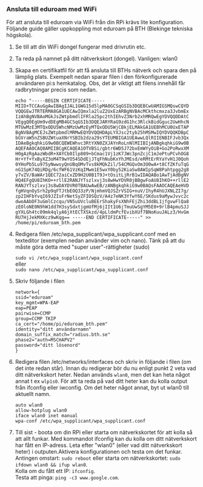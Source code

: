 ### Ansluta till eduroam med WiFi
För att ansluta till eduroam via WiFi från din RPi krävs lite konfiguration. Följande guide gäller uppkoppling mot eduroam på BTH (Blekinge tekniska högskola).

1. Se till att din WiFi dongel fungerar med drivrutin etc.
2. Ta reda på namnet på ditt nätverkskort (dongel). Vanligen: wlan0
3. Skapa en certifikatfil för att få ansluta till BTHs nätverk och spara den på lämplig plats. Exempelt nedan sparar filen i den förkonfigurerade användaren pi:s hemkatalog. Obs, det är viktigt att filens innehåll får radbrytningar precis som nedan.

    `echo "-----BEGIN CERTIFICATE-----
    MIID+TCCAuGgAwIBAgIJAL1GWG15d5lpMA0GCSqGSIb3DQEBCwUAMIGSMQswCQYD
    VQQGEwJTRTERMA8GA1UECAwIQmxla2luZ2UxEzARBgNVBAcMCkthcmxza3JvbmEx
    IzAhBgNVBAoMGkJsZWtpbmdlIFRla25pc2thIEhvZ3Nrb2xhMRQwEgYDVQQDDAtC
    VEggQ0EgUm9vdDEgMB4GCSqGSIb3DQEJARYRaG9zdG1hc3RlckBidGguc2UwHhcN
    MTUwMzE3MTQxODU5WhcNMzUwMzEyMTQxODU5WjCBkjELMAkGA1UEBhMCU0UxETAP
    BgNVBAgMCEJsZWtpbmdlMRMwEQYDVQQHDApLYXJsc2tyb25hMSMwIQYDVQQKDBpC
    bGVraW5nZSBUZWtuaXNrYSBIb2dza29sYTEUMBIGA1UEAwwLQlRIIENBIFJvb3Qx
    IDAeBgkqhkiG9w0BCQEWEWhvc3RtYXN0ZXJAYnRoLnNlMIIBIjANBgkqhkiG9w0B
    AQEFAAOCAQ8AMIIBCgKCAQEA1OTVBSi/gbtr6WD5J72bxEmWYyOiB+Go2PoRwxXM
    H0gAzRgAazWbdR+XAYCb0Ilp809+bCmac1Vj1zK7JWc3pnZcjC1mJePtuPCvhOG8
    Hr+Yf+YxByXZ3oM4T9wYO54SDdEjJTqFhNubKxYhJMEsd/eRMtErRYaYvH1J0Qoh
    0YHoPb5Lu975yNwwsyQnUBqOMvTvs8kMQkZil/54CMGQvOm3O0wA+t8CfZKfuTqG
    nG1SpK74QiRDg/6cfWF61VzKqIMwm1E5wxY0by52KiaSw8AWIpSqW8Pahtpgg2g8
    y7vZV/BaWAr1QEC72aiCxZD9H2U0B1T9J+tOsitLjRrB1wIDAQABo1AwTjAdBgNV
    HQ4EFgQU8IhKO++rllE2RANJYTszlxvj3s8wHwYDVR0jBBgwFoAU8IhKO++rllE2
    RANJYTszlxvj3s8wDAYDVR0TBAUwAwEB/zANBgkqhkiG9w0BAQsFAAOCAQEAeHVD
    fgHVqnOySrh2p9qFTJtbEOQ33zP/NjmhmVQJSZrVSIG+nuV/IhyR4hUJXNLZI7g/
    zp2IHFbYvqI69JZIsFrNetSyZFIOSQzV/A4z7eNK3YfwY6E/SKdus9aMywJvvc2c
    dwoAAbDF3uGmlCzcqu/VN5uUVcluBEErShakyFsXNhFEjZhi3ddBL1jfgvwFlQa8
    zEOloNE0N9hW1dd7H3sySdxtjgmUfMj6jIIt1U6jTmuUwSgYM5E0+9rlB4pmuSJJ
    gYXLGh4tc09mk4qlyA6jXtECTXSkzd/4pLldmPcfEvibXUf7BNoKuuJALz3/HvGm
    RU7HjJekMXKcz9wKqg==
    -----END CERTIFICATE-----" >> /home/pi/eduroam_bth.pem`

4. Redigera filen /etc/wpa_supplicant/wpa_supplicant.conf med en texteditor (exemplen nedan använder vim och nano). Tänk på att du måste göra detta med "super user"-rättigheter (sudo)

    `sudo vi /etc/wpa_supplicant/wpa_supplicant.conf`  
     eller  
    `sudo nano /etc/wpa_supplicant/wpa_supplicant.conf`

4. Skriv följande i filen

      `network={`  
      `ssid="eduroam"`  
      `key_mgmt=WPA-EAP`  
      `eap=PEAP`  
      `pairwise=CCMP`  
      `group=CCMP TKIP`  
      `ca_cert="/home/pi/eduroam_bth.pem"`  
      `identity="ditt användarnamn"`  
      `domain_suffix_match="radius.bth.se"`  
      `phase2="auth=MSCHAPV2"`  
      `password="ditt lösenord"`  
      `}`

5. Redigera filen /etc/networks/interfaces och skriv in följande i filen (om det inte redan står).  Innan du redigerar bör du nu enligt punkt 2 veta vad ditt nätverkskort heter. Nedan används `wlan0`, men det kan heta något annat t ex `wlp1s0`. För att ta reda på vad ditt heter kan du kolla output från ifconfig eller iwconfig. Om det heter något annat, byt ut wlan0 till aktuellt namn.

    `auto wlan0`  
    `allow-hotplug wlan0`  
    `iface wlan0 inet manual`  
    `wpa-conf /etc/wpa_supplicant/wpa_supplicant.conf`  

6. Till sist - boota om din RPi eller starta om nätverkskortet för att kolla så att allt funkar. Med kommandot ifconfig kan du kolla om ditt nätverkskort har fått en IP-adress. Leta efter "wlan0" (eller vad ditt nätverkskort heter) i outputen.Aktivera konfigurationen och testa om det funkar.  
    Antingen omstart: `sudo reboot` eller starta om nätverkskortet: `sudo ifdown wlan0 && ifup wlan0`.  
    Kolla om du fått ett IP: `ifconfig`.  
    Testa att pinga: `ping -c3 www.google.com`. 
